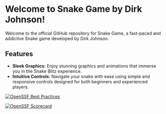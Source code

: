 # Welcome to Snake Game by Dirk Johnson!


Welcome to the official GitHub repository for Snake Game, a fast-paced and addictive Snake game developed by Dirk Johnson. 
## Features

- **Sleek Graphics**: Enjoy stunning graphics and animations that immerse you in the Snake Blitz experience.
- **Intuitive Controls**: Navigate your snake with ease using simple and responsive controls designed for both beginners and experienced players.
  
[![OpenSSF Best Practices](https://www.bestpractices.dev/projects/8514/badge)](https://www.bestpractices.dev/projects/8514)

[![OpenSSF Scorecard]([htt‌ps://api.securityscorecards.dev/projects/github.com/DirkJohnson4/Security-Lab-3/badge)](htt‌ps://securityscorecards.dev/viewer/?uri=github.com/DirkJohnson4/Security-Lab-3](https://api.securityscorecards.dev/projects/github.com/DirkJohnson4/Security-Lab-3/badge?style=for-the-badge)https://api.securityscorecards.dev/projects/github.com/DirkJohnson4/Security-Lab-3/badge?style=for-the-badge)

